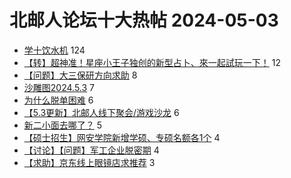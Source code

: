 # 北邮人论坛十大热帖 2024-05-03

- [学十饮水机](https://bbs.byr.cn/article/Talking/6416429) 124
- [【转】超神准！星座小王子独创的新型占卜、來一起試玩一下！](https://bbs.byr.cn/article/Constellations/326533) 12
- [【问题】大三保研方向求助](https://bbs.byr.cn/article/StudyShare/207573) 8
- [沙雕图2024.5.3](https://bbs.byr.cn/article/Picture/3361535) 7
- [为什么脱单困难](https://bbs.byr.cn/article/Friends/2052801) 6
- [【5.3更新】北邮人线下聚会/游戏沙龙](https://bbs.byr.cn/article/KaraOK/110636) 6
- [新二小面去哪了？](https://bbs.byr.cn/article/Food/526068) 5
- [【硕士招生】网安学院新增学硕、专硕名额各1个](https://bbs.byr.cn/article/AimGraduate/1229836) 4
- [【讨论】【问题】军工企业脱密期](https://bbs.byr.cn/article/Job/2211470) 4
- [【求助】京东线上眼镜店求推荐](https://bbs.byr.cn/article/Health/232559) 3


